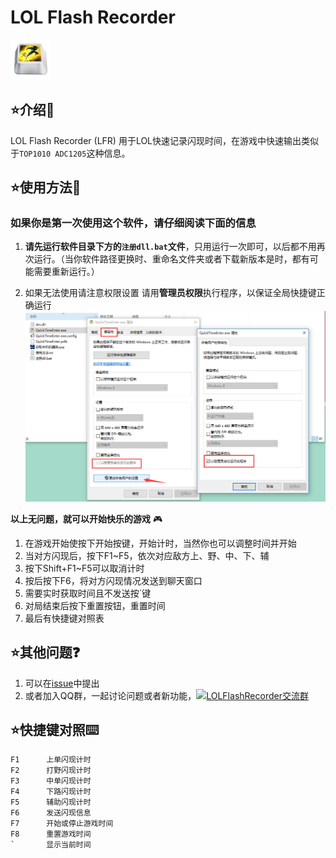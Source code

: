 # LOL Flash Recorder

![](./src/logo.png)

## :star:介绍:book:

LOL Flash Recorder (LFR) 用于LOL快速记录闪现时间，在游戏中快速输出类似于`TOP1010 ADC1205`这种信息。

## :star:使用方法:key:

### 如果你是第一次使用这个软件，请仔细阅读下面的信息

1.  **请先运行软件目录下方的`注册dll.bat`文件**，只用运行一次即可，以后都不用再次运行。（当你软件路径更换时、重命名文件夹或者下载新版本是时，都有可能需要重新运行。）

2.  如果无法使用请注意权限设置
    请用**管理员权限**执行程序，以保证全局快捷键正确运行
    ![](./权限设置.png)

**以上无问题，就可以开始快乐的游戏** :video_game:

1. 在游戏开始使按下开始按键，开始计时，当然你也可以调整时间并开始
2. 当对方闪现后，按下F1~F5，依次对应敌方上、野、中、下、辅
3. 按下Shift+F1~F5可以取消计时
4. 按后按下F6，将对方闪现情况发送到聊天窗口
5. 需要实时获取时间且不发送按`键
6. 对局结束后按下重置按钮，重置时间
7. 最后有快捷键对照表

## :star:其他问题:question:

1. 可以在[issue](https://github.com/Fosyme/LOLFlashRecorder/issues)中提出
2. 或者加入QQ群，一起讨论问题或者新功能，<a target="_blank" href="https://shang.qq.com/wpa/qunwpa?idkey=8e16479381fb6b7e1070423cdd8298cdb180ecc7eb4c77ff4953226a5423182c"><img border="0" src="https://pub.idqqimg.com/wpa/images/group.png" alt="LOLFlashRecorder交流群" title="LOLFlashRecorder交流群"></a>

## :star:快捷键对照:keyboard:
```
F1		上单闪现计时
F2		打野闪现计时
F3		中单闪现计时
F4		下路闪现计时
F5		辅助闪现计时
F6		发送闪现信息
F7		开始或停止游戏时间
F8		重置游戏时间
`		显示当前时间
```
